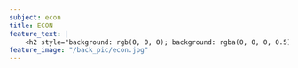 ```yaml
---
subject: econ
title: ECON
feature_text: |
    <h2 style="background: rgb(0, 0, 0); background: rgba(0, 0, 0, 0.5); color: #f1f1f1; padding: 10px;">ECON</h2>
feature_image: "/back_pic/econ.jpg"
---
```

